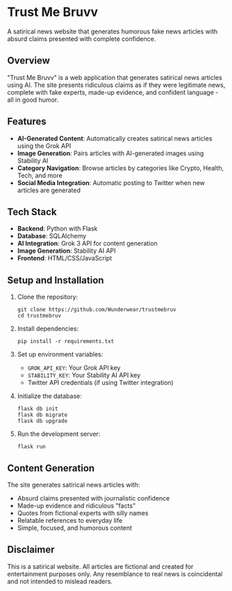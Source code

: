 # Trust Me Bruvv

A satirical news website that generates humorous fake news articles with absurd claims presented with complete confidence.

## Overview

"Trust Me Bruvv" is a web application that generates satirical news articles using AI. The site presents ridiculous claims as if they were legitimate news, complete with fake experts, made-up evidence, and confident language - all in good humor.

## Features

- **AI-Generated Content**: Automatically creates satirical news articles using the Grok API
- **Image Generation**: Pairs articles with AI-generated images using Stability AI
- **Category Navigation**: Browse articles by categories like Crypto, Health, Tech, and more
- **Social Media Integration**: Automatic posting to Twitter when new articles are generated

## Tech Stack

- **Backend**: Python with Flask
- **Database**: SQLAlchemy
- **AI Integration**: Grok 3 API for content generation
- **Image Generation**: Stability AI API
- **Frontend**: HTML/CSS/JavaScript

## Setup and Installation

1. Clone the repository:
   ```
   git clone https://github.com/Wunderwear/trustmebruv
   cd trustmebruv
   ```

2. Install dependencies:
   ```
   pip install -r requirements.txt
   ```

3. Set up environment variables:
   - `GROK_API_KEY`: Your Grok API key
   - `STABILITY_KEY`: Your Stability AI API key
   - Twitter API credentials (if using Twitter integration)

4. Initialize the database:
   ```
   flask db init
   flask db migrate
   flask db upgrade
   ```

5. Run the development server:
   ```
   flask run
   ```

## Content Generation

The site generates satirical news articles with:
- Absurd claims presented with journalistic confidence
- Made-up evidence and ridiculous "facts"
- Quotes from fictional experts with silly names
- Relatable references to everyday life
- Simple, focused, and humorous content

## Disclaimer

This is a satirical website. All articles are fictional and created for entertainment purposes only. Any resemblance to real news is coincidental and not intended to mislead readers.

